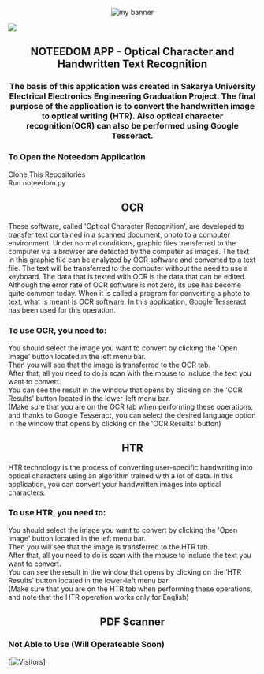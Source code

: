 
<p align="center">
  <img src="https://user-images.githubusercontent.com/82322856/136671142-97761275-997c-440a-9727-8d70fb6662ae.png" alt="my banner">
</p>


![](http://ForTheBadge.com/images/badges/made-with-python.svg)


<h2 align="center">
NOTEEDOM APP - Optical Character and Handwritten Text Recognition
</h2>

<h3 align="center">
The basis of this application was created in Sakarya University Electrical Electronics Engineering Graduation Project. The final purpose of the application is to convert the handwritten image to optical writing (HTR). Also optical character recognition(OCR) can also be performed using Google Tesseract.
</h3> 
<h3 align="left">
To Open the Noteedom Application
</h3>
Clone This Repositories</br>
Run noteedom.py</br>

<h2 align="center">
OCR
</h2>
These software, called 'Optical Character Recognition', are developed to transfer text contained in a scanned document, photo to a computer environment. Under normal conditions, graphic files transferred to the computer via a browser are detected by the computer as images. The text in this graphic file can be analyzed by OCR software and converted to a text file. The text will be transferred to the computer without the need to use a keyboard. The data that is texted with OCR is the data that can be edited. Although the error rate of OCR software is not zero, its use has become quite common today. When it is called a program for converting a photo to text, what is meant is OCR software. In this application, Google Tesseract has been used for this operation.
<h3 align="left">
To use OCR, you need to:
</h3>
You should select the image you want to convert by clicking the 'Open Image' button located in the left menu bar.</br>
Then you will see that the image is transferred to the OCR tab.</br>
After that, all you need to do is scan with the mouse to include the text you want to convert.</br>
You can see the result in the window that opens by clicking on the 'OCR Results' button located in the lower-left menu bar.</br>
(Make sure that you are on the OCR tab when performing these operations, and thanks to Google Tesseract, you can select the desired language option in the window that opens by clicking on the 'OCR Results' button)</br>
<h2 align="center">
HTR
</h2>
HTR technology is the process of converting user-specific handwriting into optical characters using an algorithm trained with a lot of data. In this application, you can convert your handwritten images into optical characters.
<h3 align="left">
To use HTR, you need to:
</h3>
You should select the image you want to convert by clicking the 'Open Image' button located in the left menu bar.</br>
Then you will see that the image is transferred to the HTR tab.</br>
After that, all you need to do is scan with the mouse to include the text you want to convert.</br>
You can see the result in the window that opens by clicking on the ‘HTR Results’ button located in the lower-left menu bar.</br>
(Make sure that you are on the HTR tab when performing these operations, and note that the HTR operation works only for English)</br>

<h2 align="center">
PDF Scanner
</h2>
<h3 align="left">
Not Able to Use (Will Operateable Soon)</h3>

[![Visitors](https://visitor-badge.glitch.me/badge?page_id=semihsevinc.Noteedom)]
